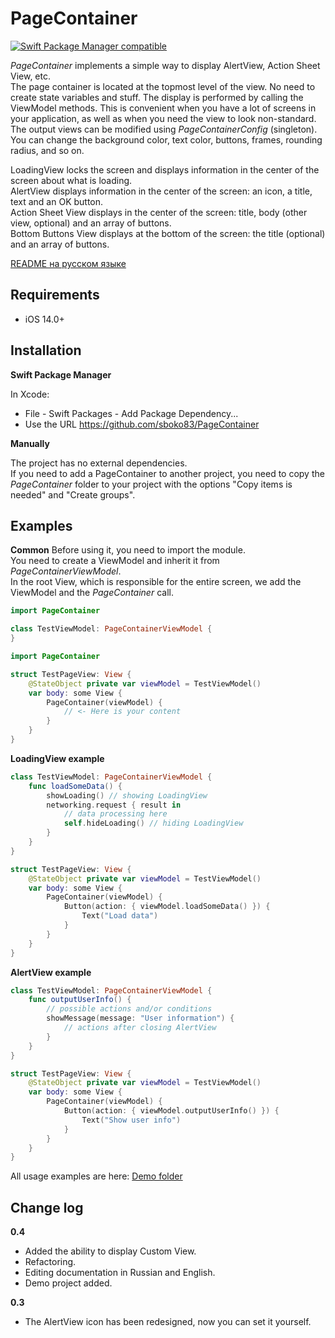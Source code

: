 # PageContainer
[![Swift Package Manager compatible](https://img.shields.io/badge/Swift%20Package%20Manager-compatible-brightgreen.svg)](https://github.com/apple/swift-package-manager)

_PageContainer_ implements a simple way to display AlertView, Action Sheet View, etc.<br />
The page container is located at the topmost level of the view. No need to create state variables and stuff. The display is performed by calling the ViewModel methods. This is convenient when you have a lot of screens in your application, as well as when you need the view to look non-standard.<br />
The output views can be modified using _PageContainerConfig_ (singleton). You can change the background color, text color, buttons, frames, rounding radius, and so on.<br />

LoadingView locks the screen and displays information in the center of the screen about what is loading.<br />
AlertView displays information in the center of the screen: an icon, a title, text and an OK button.<br />
Action Sheet View displays in the center of the screen: title, body (other view, optional) and an array of buttons.<br />
Bottom Buttons View displays at the bottom of the screen: the title (optional) and an array of buttons.<br />

[README на русском языке](https://github.com/sboko83/PageContainer/blob/main/README_ru.md)


## Requirements
* iOS 14.0+

## Installation

**Swift Package Manager**

In Xcode:<br />
* File - Swift Packages - Add Package Dependency...
* Use the URL https://github.com/sboko83/PageContainer

**Manually**

The project has no external dependencies.<br />
If you need to add a PageContainer to another project, you need to copy the _PageContainer_ folder to your project with the options "Copy items is needed" and "Create groups".<br />


## Examples

**Common**
Before using it, you need to import the module.<br />
You need to create a ViewModel and inherit it from _PageContainerViewModel_.<br />
In the root View, which is responsible for the entire screen, we add the ViewModel and the _PageContainer_ call.<br />
```Swift
import PageContainer

class TestViewModel: PageContainerViewModel {
} 
```
```Swift
import PageContainer

struct TestPageView: View {
    @StateObject private var viewModel = TestViewModel()
    var body: some View {
        PageContainer(viewModel) {
            // <- Here is your content
        }
    }
}
```

**LoadingView example**
```Swift
class TestViewModel: PageContainerViewModel {
    func loadSomeData() {
        showLoading() // showing LoadingView
        networking.request { result in
            // data processing here
            self.hideLoading() // hiding LoadingView
        }
    }
}
```
```Swift
struct TestPageView: View {
    @StateObject private var viewModel = TestViewModel()
    var body: some View {
        PageContainer(viewModel) {
            Button(action: { viewModel.loadSomeData() }) {
                Text("Load data")
            }
        }
    }
}
```

**AlertView example**
```Swift
class TestViewModel: PageContainerViewModel {
    func outputUserInfo() {
        // possible actions and/or conditions
        showMessage(message: "User information") {
            // actions after closing AlertView
        }
    }
}
```
```Swift
struct TestPageView: View {
    @StateObject private var viewModel = TestViewModel()
    var body: some View {
        PageContainer(viewModel) {
            Button(action: { viewModel.outputUserInfo() }) {
                Text("Show user info")
            }
        }
    }
}
```

All usage examples are here: [Demo folder](https://github.com/sboko83/PageContainer/tree/main/Demo)


## Change log

**0.4**
- Added the ability to display Custom View.
- Refactoring.
- Editing documentation in Russian and English.
- Demo project added.

**0.3**
- The AlertView icon has been redesigned, now you can set it yourself.
